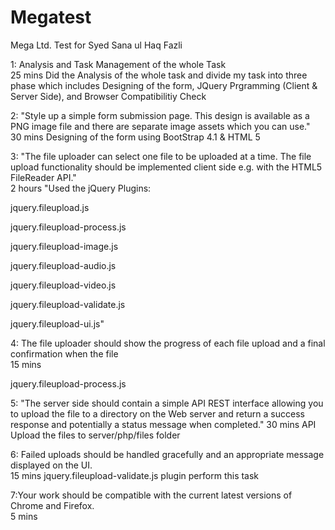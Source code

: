 # Megatest
Mega Ltd. Test for Syed Sana ul Haq Fazli

1: Analysis and Task Management of the whole Task	
25 mins	
Did the Analysis of the whole task and divide my task into three phase which includes Designing of the form, JQuery Prgramming (Client & Server Side), and Browser Compatibilitiy Check 

2: "Style up a simple form submission page. This design is available as a PNG image file and there are
separate image assets which you can use."	
30 mins	
Designing of the form using BootStrap 4.1 & HTML 5
			
3: "The file uploader can select one file to be uploaded at a time. The file upload functionality should be
implemented client side e.g. with the HTML5 FileReader API."	
2 hours	
"Used the jQuery Plugins: 
<!-- The basic File Upload plugin -->
jquery.fileupload.js
<!-- The File Upload processing plugin -->
jquery.fileupload-process.js
<!-- The File Upload image preview & resize plugin -->
jquery.fileupload-image.js
<!-- The File Upload audio preview plugin -->
jquery.fileupload-audio.js
<!-- The File Upload video preview plugin -->
jquery.fileupload-video.js
<!-- The File Upload validation plugin -->
jquery.fileupload-validate.js
<!-- The File Upload user interface plugin -->
jquery.fileupload-ui.js"
			
4: The file uploader should show the progress of each file upload and a final confirmation when the file	
15 mins	
<!-- The File Upload processing plugin --> 
jquery.fileupload-process.js
			
5: "The server side should contain a simple API REST interface allowing you to upload the file to a
directory on the Web server and return a success response and potentially a status message when
completed."	
30 mins	
API Upload the files to server/php/files folder
			
			
6: Failed uploads should be handled gracefully and an appropriate message displayed on the UI.	
15 mins	
jquery.fileupload-validate.js plugin perform this task

7:Your work should be compatible with the current latest versions of Chrome and Firefox.	
5 mins	
